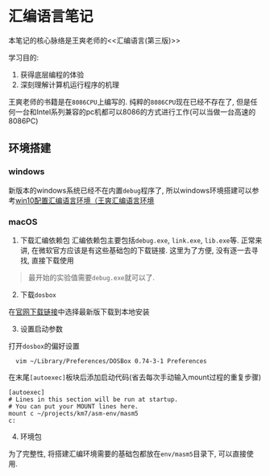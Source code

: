# 汇编语言笔记

本笔记的核心脉络是王爽老师的<<汇编语言(第三版)>>

学习目的:
1. 获得底层编程的体验
2. 深刻理解计算机运行程序的机理

王爽老师的书籍是在`8086CPU`上编写的. 纯粹的`8086CPU`现在已经不存在了, 但是任何一台和Intel系列兼容的pc机都可以8086的方式进行工作(可以当做一台高速的8086PC)

## 环境搭建

### windows
新版本的windows系统已经不在内置`debug`程序了, 所以windows环境搭建可以参考[win10配置汇编语言环境（王爽汇编语言环境](https://blog.csdn.net/qq_19782019/article/details/88913885)


### macOS

1. 下载汇编依赖包
汇编依赖包主要包括`debug.exe`, `link.exe`, `lib.exe`等. 正常来讲, 在微软官方应该是有这些基础包的下载链接. 这里为了方便, 没有逐一去寻找, 直接下载使用

> 最开始的实验值需要`debug.exe`就可以了.

2. 下载`dosbox`

在[官网下载链接](https://www.dosbox.com/download.php?main=1)中选择最新版下载到本地安装


3. 设置启动参数

打开`dosbox`的偏好设置

```shell
  vim ~/Library/Preferences/DOSBox 0.74-3-1 Preferences
```

在末尾`[autoexec]`板块后添加启动代码(省去每次手动输入mount过程的重复步骤)
```shell
[autoexec]
# Lines in this section will be run at startup.
# You can put your MOUNT lines here.
mount c ~/projects/km7/asm-env/masm5
c:
```
4. 环境包

为了完整性, 将搭建汇编环境需要的基础包都放在`env/masm5`目录下, 可以直接使用.